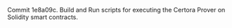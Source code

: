 Commit 1e8a09c.                    Build and Run scripts for executing the Certora Prover on Solidity smart contracts.